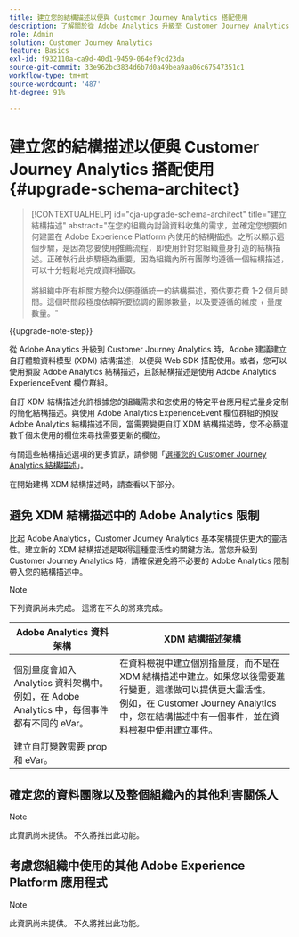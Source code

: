 ```yaml
---
title: 建立您的結構描述以便與 Customer Journey Analytics 搭配使用
description: 了解關於從 Adobe Analytics 升級至 Customer Journey Analytics 的建議路徑
role: Admin
solution: Customer Journey Analytics
feature: Basics
exl-id: f932110a-ca9d-40d1-9459-064ef9cd23da
source-git-commit: 33e962bc3834d6b7d0a49bea9aa06c67547351c1
workflow-type: tm+mt
source-wordcount: '487'
ht-degree: 91%

---
```


# 建立您的結構描述以便與 Customer Journey Analytics 搭配使用 {#upgrade-schema-architect}

<!-- markdownlint-disable MD034 -->

>[!CONTEXTUALHELP]
>id="cja-upgrade-schema-architect"
>title="建立結構描述"
>abstract="在您的組織內討論資料收集的需求，並確定您想要如何建置在 Adobe Experience Platform 內使用的結構描述。之所以顯示這個步驟，是因為您要使用推薦流程，即使用針對您組織量身打造的結構描述。正確執行此步驟極為重要，因為組織內所有團隊均遵循一個結構描述，可以十分輕鬆地完成資料攝取。<br><br>將組織中所有相關方整合以便遵循統一的結構描述，預估要花費 1-2 個月時間。這個時間段極度依賴所要協調的團隊數量，以及要遵循的維度 + 量度數量。"

<!-- markdownlint-enable MD034 -->

{{upgrade-note-step}}

從 Adob&#x200B;&#x200B;e Analytics 升級到 Customer Journey Analytics 時，Adobe 建議建立自訂體驗資料模型 (XDM) 結構描述，以便與 Web SDK 搭配使用。或者，您可以使用預設 Adob&#x200B;&#x200B;e Analytics 結構描述，且該結構描述是使用 Adob&#x200B;&#x200B;e Analytics ExperienceEvent 欄位群組。

自訂 XDM 結構描述允許根據您的組織需求和您使用的特定平台應用程式量身定制的簡化結構描述。與使用 Adob&#x200B;&#x200B;e Analytics ExperienceEvent 欄位群組的預設 Adob&#x200B;&#x200B;e Analytics 結構描述不同，當需要變更自訂 XDM 結構描述時，您不必篩選數千個未使用的欄位來尋找需要更新的欄位。

有關這些結構描述選項的更多資訊，請參閱「[選擇您的 Customer Journey Analytics 結構描述](/help/getting-started/cja-upgrade/cja-upgrade-schema-existing.md)」。

在開始建構 XDM 結構描述時，請查看以下部分。

## 避免 XDM 結構描述中的 Adob&#x200B;&#x200B;e Analytics 限制

比起 Adob&#x200B;&#x200B;e Analytics，Customer Journey Analytics 基本架構提供更大的靈活性。建立新的 XDM 結構描述是取得這種靈活性的關鍵方法。當您升級到 Customer Journey Analytics 時，請確保避免將不必要的 Adob&#x200B;&#x200B;e Analytics 限制帶入您的結構描述中。

>[!NOTE]
>
>下列資訊尚未完成。 這將在不久的將來完成。

| Adobe Analytics 資料架構 | XDM 結構描述架構 |
|---------|----------|
| 個別量度會加入 Analytics 資料架構中。<br/>例如，在 Adob&#x200B;&#x200B;e Analytics 中，每個事件都有不同的 eVar。 | 在資料檢視中建立個別指量度，而不是在 XDM 結構描述中建立。如果您以後需要進行變更，這樣做可以提供更大靈活性。<br/>例如，在 Customer Journey Analytics 中，您在結構描述中有一個事件，並在資料檢視中使用建立事件。 |
| 建立自訂變數需要 prop 和 eVar。 |  |

## 確定您的資料團隊以及整個組織內的其他利害關係人

>[!NOTE]
>
>此資訊尚未提供。 不久將推出此功能。

## 考慮您組織中使用的其他 Adob&#x200B;&#x200B;e Experience Platform 應用程式

>[!NOTE]
>
>此資訊尚未提供。 不久將推出此功能。
